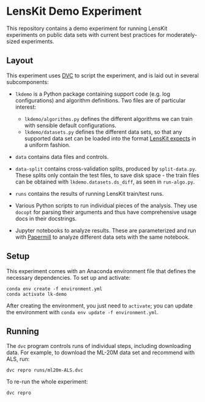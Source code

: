 # LensKit Demo Experiment

This repository contains a demo experiment for running LensKit experiments on
public data sets with current best practices for moderately-sized experiments.

## Layout

This experiment uses [DVC](https://dvc.org) to script the experiment, and is
laid out in several subcomponents:

- `lkdemo` is a Python package containing support code (e.g. log configurations)
  and algorithm definitions.  Two files are of particular interest:

    - `lkdemo/algorithms.py` defines the different algorithms we can train with
      sensible default configurations.
    - `lkdemo/datasets.py` defines the different data sets, so that any
      supported data set can be loaded into the format [LensKit expects][lkdata]
      in a uniform fashion.

- `data` contains data files and controls.

- `data-split` contains cross-validation splits, produced by `split-data.py`.
  These splits only contain the test files, to save disk space - the train files
  can be obtained with `lkdemo.datasets.ds_diff`, as seen in `run-algo.py`.

- `runs` contains the results of running LensKit train/test runs.

- Various Python scripts to run individual pieces of the analysis.  They use
  `docopt` for parsing their arguments and thus have comprehensive usage docs
  in their docstrings.

- Jupyter notebooks to analyze results.  These are parameterized and run with
  [Papermill][] to analyze different data sets with the same notebook.

[Papermill]: https://papermill.readthedocs.io/en/latest/
[lkdata]: https://lkpy.lenskit.org/en/stable/datasets.html

## Setup

This experiment comes with an Anaconda environment file that defines the
necessary dependencies.  To set up and activate:

    conda env create -f environment.yml
    conda activate lk-demo

After creating the environment, you just need to `activate`; you can update the
environment with `conda env update -f environment.yml`.

## Running

The `dvc` program controls runs of individual steps, including downloading data.
For example, to download the ML-20M data set and recommend with ALS, run:

    dvc repro runs/ml20m-ALS.dvc

To re-run the whole experiment:

    dvc repro
